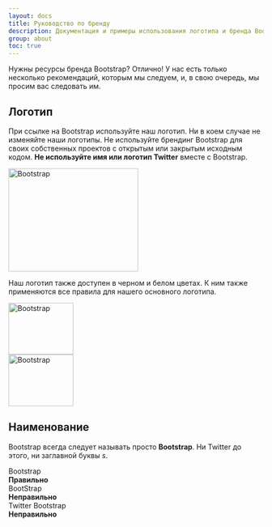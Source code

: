 ```yaml
---
layout: docs
title: Руководство по бренду
description: Документация и примеры использования логотипа и бренда Bootstrap.
group: about
toc: true
---
```


Нужны ресурсы бренда Bootstrap? Отлично! У нас есть только несколько рекомендаций, которым мы следуем, и, в свою очередь, мы просим вас следовать им.

## Логотип

При ссылке на Bootstrap используйте наш логотип. Ни в коем случае не изменяйте наши логотипы. Не используйте брендинг Bootstrap для своих собственных проектов с открытым или закрытым исходным кодом. **Не используйте имя или логотип Twitter** вместе с Bootstrap.

<div class="bd-brand-item px-2 py-5 mb-3 border rounded-3">
  <img class="d-block img-fluid mx-auto" src="/docs/{{< param docs_version >}}/assets/brand/bootstrap-logo.svg" alt="Bootstrap" width="256" height="204">
</div>

Наш логотип также доступен в черном и белом цветах. К ним также применяются все правила для нашего основного логотипа.

<div class="bd-brand-logos d-sm-flex text-center bg-light rounded-3 overflow-hidden w-100 mb-3">
  <div class="bd-brand-item w-100 px-2 py-5">
    <img src="/docs/{{< param docs_version >}}/assets/brand/bootstrap-logo-black.svg" alt="Bootstrap" width="128" height="102" loading="lazy">
  </div>
  <div class="bd-brand-item w-100 px-2 py-5 inverse">
    <img src="/docs/{{< param docs_version >}}/assets/brand/bootstrap-logo-white.svg" alt="Bootstrap" width="128" height="102" loading="lazy">
  </div>
</div>

## Наименование

Bootstrap всегда следует называть просто **Bootstrap**. Ни Twitter до этого, ни заглавной буквы _s_.

<div class="bd-brand-logos d-sm-flex text-center border rounded-3 overflow-hidden w-100 mb-3">
  <div class="bd-brand-item w-100 p-3">
    <div class="h3">Bootstrap</div>
    <strong class="text-success">Правильно</strong>
  </div>
  <div class="bd-brand-item w-100 p-3">
    <div class="h3 text-muted">BootStrap</div>
    <strong class="text-danger">Неправильно</strong>
  </div>
  <div class="bd-brand-item w-100 p-3">
    <div class="h3 text-muted">Twitter Bootstrap</div>
    <strong class="text-danger">Неправильно</strong>
  </div>
</div>
